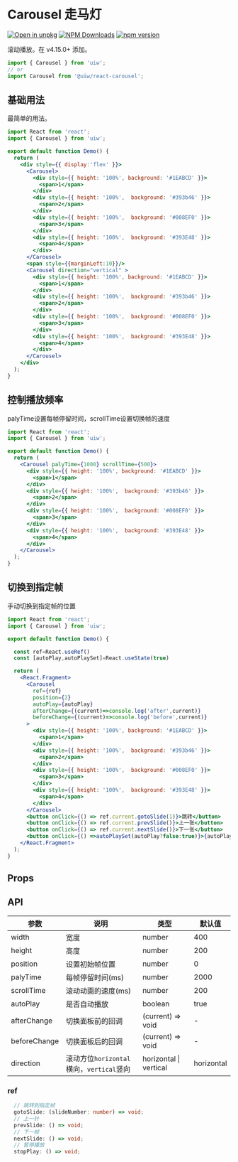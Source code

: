 Carousel 走马灯
===

[![Open in unpkg](https://img.shields.io/badge/Open%20in-unpkg-blue)](https://uiwjs.github.io/npm-unpkg/#/pkg/@uiw/react-carousel/file/README.md)
[![NPM Downloads](https://img.shields.io/npm/dm/@uiw/react-carousel.svg?style=flat)](https://www.npmjs.com/package/@uiw/react-carousel)
[![npm version](https://img.shields.io/npm/v/@uiw/react-carousel.svg?label=@uiw/react-carousel)](https://npmjs.com/@uiw/react-carousel)

滚动播放。在 v4.15.0+ 添加。

```jsx
import { Carousel } from 'uiw';
// or
import Carousel from '@uiw/react-carousel';
```

## 基础用法

最简单的用法。

```jsx mdx:preview
import React from 'react';
import { Carousel } from 'uiw';

export default function Demo() {
  return (
    <div style={{ display:'flex' }}>
      <Carousel>
        <div style={{ height: '100%', background: '#1EABCD' }}>
          <span>1</span>
        </div>
        <div style={{ height: '100%',  background: '#393b46' }}>
          <span>2</span>
        </div>
        <div style={{ height: '100%',  background: '#008EF0' }}>
          <span>3</span>
        </div>
        <div style={{ height: '100%',  background: '#393E48' }}>
          <span>4</span>
        </div>
      </Carousel>
      <span style={{marginLeft:10}}/>
      <Carousel direction="vertical" >
        <div style={{ height: '100%', background: '#1EABCD' }}>
          <span>1</span>
        </div>
        <div style={{ height: '100%',  background: '#393b46' }}>
          <span>2</span>
        </div>
        <div style={{ height: '100%',  background: '#008EF0' }}>
          <span>3</span>
        </div>
        <div style={{ height: '100%',  background: '#393E48' }}>
          <span>4</span>
        </div>
      </Carousel>
    </div>
  );
}
```

## 控制播放频率

palyTime设置每帧停留时间，scrollTime设置切换帧的速度

```jsx mdx:preview
import React from 'react';
import { Carousel } from 'uiw';

export default function Demo() {
  return (
    <Carousel palyTime={1000} scrollTime={500}>
      <div style={{ height: '100%', background: '#1EABCD' }}>
        <span>1</span>
      </div>
      <div style={{ height: '100%',  background: '#393b46' }}>
        <span>2</span>
      </div>
      <div style={{ height: '100%',  background: '#008EF0' }}>
        <span>3</span>
      </div>
      <div style={{ height: '100%',  background: '#393E48' }}>
        <span>4</span>
      </div>
    </Carousel>
  );
}
```

## 切换到指定帧

手动切换到指定帧的位置

```jsx mdx:preview
import React from 'react';
import { Carousel } from 'uiw';

export default function Demo() {

  const ref=React.useRef()
  const [autoPlay,autoPlaySet]=React.useState(true)

  return (
    <React.Fragment>
      <Carousel
        ref={ref}
        position={2}
        autoPlay={autoPlay}
        afterChange={(current)=>console.log('after',current)}
        beforeChange={(current)=>console.log('before',current)}
      >
        <div style={{ height: '100%', background: '#1EABCD' }}>
          <span>1</span>
        </div>
        <div style={{ height: '100%',  background: '#393b46' }}>
          <span>2</span>
        </div>
        <div style={{ height: '100%',  background: '#008EF0' }}>
          <span>3</span>
        </div>
        <div style={{ height: '100%',  background: '#393E48' }}>
          <span>4</span>
        </div>
      </Carousel>
      <button onClick={() => ref.current.gotoSlide(1)}>跳转</button>
      <button onClick={() => ref.current.prevSlide()}>上一张</button>
      <button onClick={() => ref.current.nextSlide()}>下一张</button>
      <button onClick={() =>autoPlaySet(autoPlay?false:true)}>{autoPlay?'暂停':'开始'}</button>
    </React.Fragment>
  );
}
```

## Props

## API

| 参数 | 说明 | 类型 | 默认值 |
|--------- |-------- |--------- |-------- |
| width | 宽度 | number | 400 |
| height | 高度 | number | 200 |
| position | 设置初始帧位置 | number | 0 |
| palyTime | 每帧停留时间(ms) | number | 2000 |
| scrollTime | 滚动动画的速度(ms) | number | 200 |
| autoPlay | 是否自动播放 | boolean | true |
| afterChange | 切换面板前的回调 | (current) => void | - |
| beforeChange | 切换面板后的回调 | (current) => void | - |
| direction | 滚动方位`horizontal`横向，`vertical`竖向 | horizontal \| vertical | horizontal |

### ref

```ts
  // 跳转到指定帧
  gotoSlide: (slideNumber: number) => void;
  // 上一针
  prevSlide: () => void;
  // 下一帧
  nextSlide: () => void;
  // 暂停播放
  stopPlay: () => void;
```


